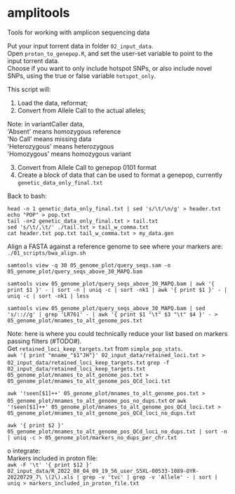 # amplitools
Tools for working with amplicon sequencing data

Put your input torrent data in folder `02_input_data`.      
Open `proton_to_genepop.R`, and set the user-set variable to point to the input torrent data.     
Choose if you want to only include hotspot SNPs, or also include novel SNPs, using the true or false variable `hotspot_only`.        

This script will:      
1. Load the data, reformat; 
2. Convert from Allele Call to the actual alleles; 

Note: in variantCaller data,        
'Absent' means homozygous reference       
'No Call' means missing data         
'Heterozygous' means heterozygous        
'Homozygous' means homozygous variant         

3. Convert from Allele Call to genepop 0101 format
4. Create a block of data that can be used to format a genepop, currently `genetic_data_only_final.txt`     


Back to bash:    
```
head -n 1 genetic_data_only_final.txt | sed 's/\t/\n/g' > header.txt 
echo "POP" > pop.txt
tail -n+2 genetic_data_only_final.txt > tail.txt
sed 's/\t/,\t/' ./tail.txt > tail_w_comma.txt
cat header.txt pop.txt tail_w_comma.txt > my_data.gen
```

Align a FASTA against a reference genome to see where your markers are:       
`./01_scripts/bwa_align.sh`

`samtools view -q 30 05_genome_plot/query_seqs.sam -o 05_genome_plot/query_seqs_above_30_MAPQ.bam`      

`samtools view 05_genome_plot/query_seqs_above_30_MAPQ.bam | awk '{ print $1 }' - | sort -n | uniq -c | sort -nk1 | awk '{ print $1 }' - | uniq -c | sort -nk1 | less`       

`samtools view 05_genome_plot/query_seqs_above_30_MAPQ.bam | sed 's/:://g' | grep 'LR761' - | awk '{ print $1 "\t" $3 "\t" $4 }' - > 05_genome_plot/mnames_to_alt_genome_pos.txt`      

Note: here is where you could technically reduce your list based on markers passing filters (#TODO#).       
Get `retained_loci_keep_targets.txt` from `simple_pop_stats`.    
`awk '{ print "mname_"$1"JH"}' 02_input_data/retained_loci.txt > 02_input_data/retained_loci_keep_targets.txt`
`grep -f 02_input_data/retained_loci_keep_targets.txt 05_genome_plot/mnames_to_alt_genome_pos.txt > 05_genome_plot/mnames_to_alt_genome_pos_QCd_loci.txt`    

`awk '!seen[$1]++' 05_genome_plot/mnames_to_alt_genome_pos.txt > 05_genome_plot/mnames_to_alt_genome_pos_no_dups.txt` 
or
`awk '!seen[$1]++' 05_genome_plot/mnames_to_alt_genome_pos_QCd_loci.txt > 05_genome_plot/mnames_to_alt_genome_pos_QCd_loci_no_dups.txt`


`awk '{ print $2 }' 05_genome_plot/mnames_to_alt_genome_pos_QCd_loci_no_dups.txt | sort -n | uniq -c > 05_genome_plot/markers_no_dups_per_chr.txt`




o integrate:      
Markers included in proton file:     
`awk -F '\t' '{ print $12 }' 02_input_data/R_2022_08_04_09_19_56_user_S5XL-00533-1089-OYR-20220729_7\ \(2\).xls | grep -v 'tvc' | grep -v 'Allele' - | sort | uniq > markers_included_in_proton_file.txt`


